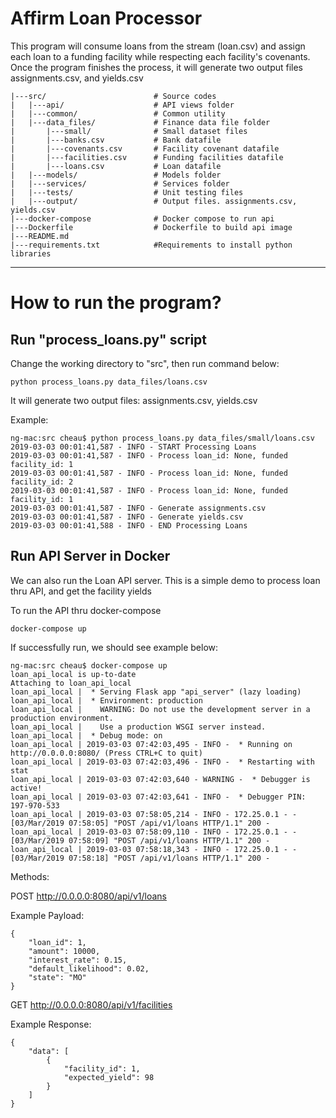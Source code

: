 # Affirm Loan Processor

This program will consume loans from the stream (loan.csv) and assign each loan to a funding facility while
respecting each facility's covenants. Once the program finishes the process, it will generate two output files
assignments.csv, and yields.csv


```
|---src/                        # Source codes      
|   |---api/                    # API views folder   
|   |---common/                 # Common utility    
|   |---data_files/             # Finance data file folder
|       |---small/              # Small dataset files
|       |---banks.csv           # Bank datafile
|       |---covenants.csv       # Facility covenant datafile
|       |---facilities.csv      # Funding facilities datafile
|       |---loans.csv           # Loan datafile
|   |---models/                 # Models folder
|   |---services/               # Services folder
|   |---tests/                  # Unit testing files
|   |---output/                 # Output files. assignments.csv, yields.csv
|---docker-compose              # Docker compose to run api
|---Dockerfile                  # Dockerfile to build api image
|---README.md                   
|---requirements.txt            #Requirements to install python libraries
```

------------------------

# How to run the program?

## Run "process_loans.py" script

Change the working directory to "src", then run command below:

```
python process_loans.py data_files/loans.csv

```

It will generate two output files: assignments.csv, yields.csv


Example:

```
ng-mac:src cheau$ python process_loans.py data_files/small/loans.csv
2019-03-03 00:01:41,587 - INFO - START Processing Loans
2019-03-03 00:01:41,587 - INFO - Process loan_id: None, funded facility_id: 1
2019-03-03 00:01:41,587 - INFO - Process loan_id: None, funded facility_id: 2
2019-03-03 00:01:41,587 - INFO - Process loan_id: None, funded facility_id: 1
2019-03-03 00:01:41,587 - INFO - Generate assignments.csv
2019-03-03 00:01:41,587 - INFO - Generate yields.csv
2019-03-03 00:01:41,588 - INFO - END Processing Loans

```


## Run API Server in Docker

We can also run the Loan API server. This is a simple demo to process loan thru API, and get the facility yields

To run the API thru docker-compose

```
docker-compose up

```


If successfully run, we should see example below:

```
ng-mac:src cheau$ docker-compose up
loan_api_local is up-to-date
Attaching to loan_api_local
loan_api_local |  * Serving Flask app "api_server" (lazy loading)
loan_api_local |  * Environment: production
loan_api_local |    WARNING: Do not use the development server in a production environment.
loan_api_local |    Use a production WSGI server instead.
loan_api_local |  * Debug mode: on
loan_api_local | 2019-03-03 07:42:03,495 - INFO -  * Running on http://0.0.0.0:8080/ (Press CTRL+C to quit)
loan_api_local | 2019-03-03 07:42:03,496 - INFO -  * Restarting with stat
loan_api_local | 2019-03-03 07:42:03,640 - WARNING -  * Debugger is active!
loan_api_local | 2019-03-03 07:42:03,641 - INFO -  * Debugger PIN: 197-970-533
loan_api_local | 2019-03-03 07:58:05,214 - INFO - 172.25.0.1 - - [03/Mar/2019 07:58:05] "POST /api/v1/loans HTTP/1.1" 200 -
loan_api_local | 2019-03-03 07:58:09,110 - INFO - 172.25.0.1 - - [03/Mar/2019 07:58:09] "POST /api/v1/loans HTTP/1.1" 200 -
loan_api_local | 2019-03-03 07:58:18,343 - INFO - 172.25.0.1 - - [03/Mar/2019 07:58:18] "POST /api/v1/loans HTTP/1.1" 200 -

```

Methods:

POST  http://0.0.0.0:8080/api/v1/loans

Example Payload:
```
{
    "loan_id": 1,
    "amount": 10000,
    "interest_rate": 0.15,
    "default_likelihood": 0.02,
    "state": "MO"
}

```


GET http://0.0.0.0:8080/api/v1/facilities


Example Response:

```
{
    "data": [
        {
            "facility_id": 1,
            "expected_yield": 98
        }
    ]
}

```




